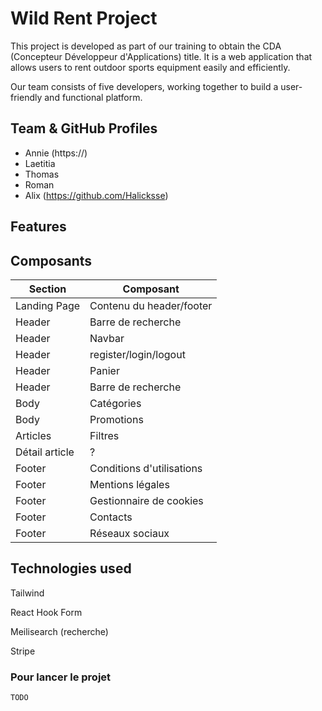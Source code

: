 # Wild Rent Project 

This project is developed as part of our training to obtain the CDA (Concepteur Développeur d'Applications) title. 
It is a web application that allows users to rent outdoor sports equipment easily and efficiently.  

Our team consists of five developers, working together to build a user-friendly and functional platform.  

## Team & GitHub Profiles
 - Annie (https://)
 - Laetitia
 - Thomas
 - Roman
 - Alix (https://github.com/Halicksse)


## Features


## Composants

| Section | Composant | 
|--|--|
| Landing Page | Contenu du header/footer |
| Header | Barre de recherche | 
| Header | Navbar | 
| Header | register/login/logout | 
| Header | Panier | 
| Header | Barre de recherche | 
| Body | Catégories |
| Body | Promotions |
| Articles | Filtres |
| Détail article | ? |
| Footer | Conditions d'utilisations |
| Footer | Mentions légales |
| Footer | Gestionnaire de cookies |
| Footer | Contacts |
| Footer | Réseaux sociaux |

## Technologies used

Tailwind

React Hook Form

Meilisearch (recherche)

Stripe 

### Pour lancer le projet

```bash
TODO
``` 